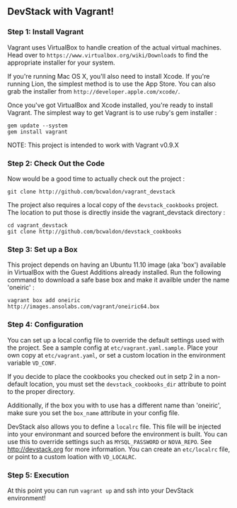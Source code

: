 ## DevStack with Vagrant!

### Step 1: Install Vagrant
Vagrant uses VirtualBox to handle creation of the actual virtual machines. Head over to `https://www.virtualbox.org/wiki/Downloads` to find the appropriate installer for your system.

If you're running Mac OS X, you'll also need to install Xcode. If you're running Lion, the simplest method is to use the App Store. You can also grab the installer from `http://developer.apple.com/xcode/`.

Once you've got VirtualBox and Xcode installed, you're ready to install Vagrant. The simplest way to get Vagrant is to use ruby's gem installer :

    gem update --system
    gem install vagrant

NOTE: This project is intended to work with Vagrant v0.9.X

### Step 2: Check Out the Code
Now would be a good time to actually check out the project :

    git clone http://github.com/bcwaldon/vagrant_devstack

The project also requires a local copy of the `devstack_cookbooks` project. The location to put those is directly inside the vagrant\_devstack directory :

    cd vagrant_devstack
    git clone http://github.com/bcwaldon/devstack_cookbooks

### Step 3: Set up a Box
This project depends on having an Ubuntu 11.10 image (aka 'box') available in VirtualBox with the Guest Additions already installed. Run the following command to download a safe base box and make it availble under the name 'oneiric' :

    vagrant box add oneiric http://images.ansolabs.com/vagrant/oneiric64.box

### Step 4: Configuration
You can set up a local config file to override the default settings used with the project. See a sample config at `etc/vagrant.yaml.sample`. Place your own copy at `etc/vagrant.yaml`, or set a custom location in the environment variable `VD_CONF`.

If you decide to place the cookbooks you checked out in setp 2 in a non-default location, you must set the `devstack_cookbooks_dir` attribute to point to the proper directory.

Additionally, if the box you with to use has a different name than 'oneiric', make sure you set the `box_name` attribute in your config file.

DevStack also allows you to define a `localrc` file. This file will be injected into your environmant and sourced before the environment is built. You can use this to override settings such as `MYSQL_PASSWORD` or `NOVA_REPO`. See http://devstack.org for more information. You can create an `etc/localrc` file, or point to a custom loation with `VD_LOCALRC`.

### Step 5: Execution
At this point you can run `vagrant up` and ssh into your DevStack environment!
